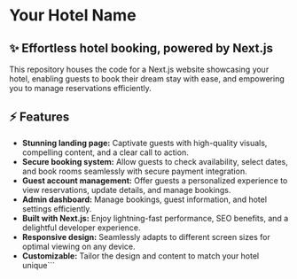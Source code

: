 # Your Hotel Name

## ✨ Effortless hotel booking, powered by Next.js

This repository houses the code for a Next.js website showcasing your hotel, enabling guests to book their dream stay with ease, and empowering you to manage reservations efficiently.

## ⚡ Features

- **Stunning landing page:** Captivate guests with high-quality visuals, compelling content, and a clear call to action.
- **Secure booking system:** Allow guests to check availability, select dates, and book rooms seamlessly with secure payment integration.
- **Guest account management:** Offer guests a personalized experience to view reservations, update details, and manage bookings.
- **Admin dashboard:** Manage bookings, guest information, and hotel settings efficiently.
- **Built with Next.js:** Enjoy lightning-fast performance, SEO benefits, and a delightful developer experience.
- **Responsive design:** Seamlessly adapts to different screen sizes for optimal viewing on any device.
- **Customizable:** Tailor the design and content to match your hotel unique```
